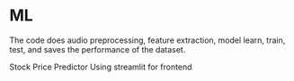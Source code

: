 # ML
The code does audio preprocessing, feature extraction, model learn, train, test, and saves the performance of the dataset. 

Stock Price Predictor Using streamlit for frontend
